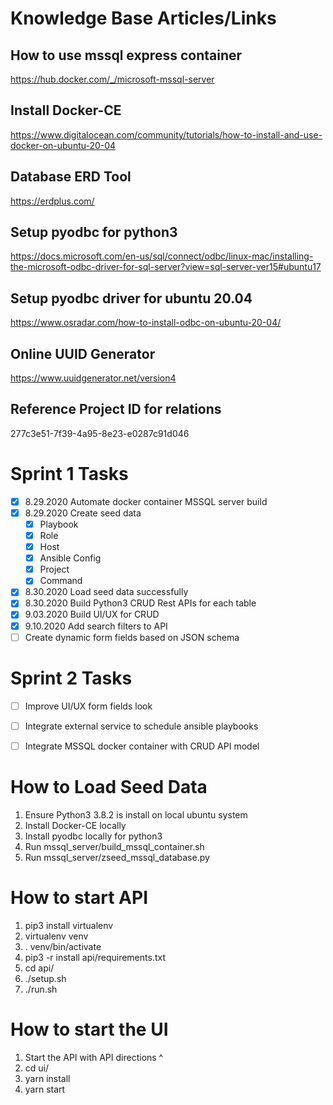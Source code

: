 # Knowledge Base Articles/Links

## How to use mssql express container
https://hub.docker.com/_/microsoft-mssql-server

## Install Docker-CE
https://www.digitalocean.com/community/tutorials/how-to-install-and-use-docker-on-ubuntu-20-04

## Database ERD Tool
https://erdplus.com/

## Setup pyodbc for python3
https://docs.microsoft.com/en-us/sql/connect/odbc/linux-mac/installing-the-microsoft-odbc-driver-for-sql-server?view=sql-server-ver15#ubuntu17

## Setup pyodbc driver for ubuntu 20.04
https://www.osradar.com/how-to-install-odbc-on-ubuntu-20-04/

## Online UUID Generator
https://www.uuidgenerator.net/version4

## Reference Project ID for relations
277c3e51-7f39-4a95-8e23-e0287c91d046


# Sprint 1 Tasks
- [x] 8.29.2020 Automate docker container MSSQL server build
- [x] 8.29.2020 Create seed data
  - [x] Playbook
  - [x] Role
  - [x] Host
  - [x] Ansible Config
  - [x] Project
  - [x] Command
- [x] 8.30.2020 Load seed data successfully
- [x] 8.30.2020 Build Python3 CRUD Rest APIs for each table
- [x] 9.03.2020 Build UI/UX for CRUD
- [x] 9.10.2020 Add search filters to API
- [ ] Create dynamic form fields based on JSON schema

# Sprint 2 Tasks
- [ ] Improve UI/UX form fields look
- [ ] Integrate external service to schedule ansible playbooks
- [ ] Integrate MSSQL docker container with CRUD API model



# How to Load Seed Data
1. Ensure Python3 3.8.2 is install on local ubuntu system
2. Install Docker-CE locally
3. Install pyodbc locally for python3
4. Run mssql_server/build_mssql_container.sh
5. Run mssql_server/zseed_mssql_database.py

# How to start API
1. pip3 install virtualenv
2. virtualenv venv
3. . venv/bin/activate
4. pip3 -r install api/requirements.txt
5. cd api/
6. ./setup.sh
7. ./run.sh

# How to start the UI
1. Start the API with API directions ^
2. cd ui/
3. yarn install
4. yarn start


